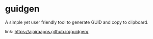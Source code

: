 # guidgen
A simple yet user friendly tool to generate GUID and copy to clipboard.

link: https://ajairaapps.github.io/guidgen/
